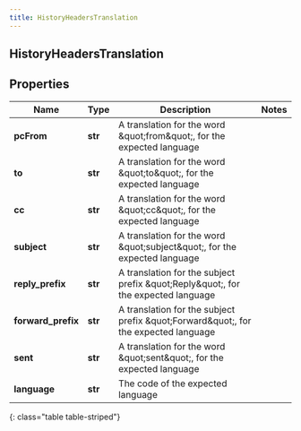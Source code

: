```yaml
---
title: HistoryHeadersTranslation
---
```

## HistoryHeadersTranslation

## Properties

|Name | Type | Description | Notes|
|------------ | ------------- | ------------- | -------------|
| **pcFrom** | **str** | A translation for the word \&quot;from\&quot;, for the expected language | |
| **to** | **str** | A translation for the word \&quot;to\&quot;, for the expected language | |
| **cc** | **str** | A translation for the word \&quot;cc\&quot;, for the expected language | |
| **subject** | **str** | A translation for the word \&quot;subject\&quot;, for the expected language | |
| **reply_prefix** | **str** | A translation for the subject prefix \&quot;Reply\&quot;, for the expected language | |
| **forward_prefix** | **str** | A translation for the subject prefix \&quot;Forward\&quot;, for the expected language | |
| **sent** | **str** | A translation for the word \&quot;sent\&quot;, for the expected language | |
| **language** | **str** | The code of the expected language | |
{: class="table table-striped"}


